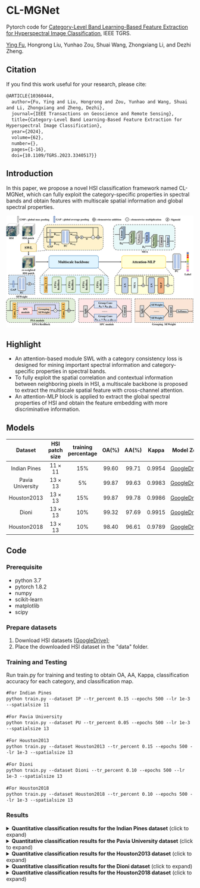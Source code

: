 # CL-MGNet
Pytorch code for [Category-Level Band Learning-Based Feature Extraction for Hyperspectral Image Classification](https://ieeexplore.ieee.org/document/10360444), IEEE TGRS.

[Ying Fu](https://ying-fu.github.io/), Hongrong Liu, Yunhao Zou, Shuai Wang, Zhongxiang Li, and Dezhi Zheng.

## Citation
If you find this work useful for your research, please cite: 
```
@ARTICLE{10360444,
  author={Fu, Ying and Liu, Hongrong and Zou, Yunhao and Wang, Shuai and Li, Zhongxiang and Zheng, Dezhi},
  journal={IEEE Transactions on Geoscience and Remote Sensing}, 
  title={Category-Level Band Learning-Based Feature Extraction for Hyperspectral Image Classification}, 
  year={2024},
  volume={62},
  number={},
  pages={1-16},
  doi={10.1109/TGRS.2023.3340517}}
```

## Introduction
In this paper, we propose a novel HSI classification framework named CL-MGNet, which can fully exploit the category-specific properties in spectral bands and obtain features with multiscale spatial information and global spectral properties.

<img src="figs/framework.png" width="650px"/>

## Highlight
- An attention-based module SWL with a category consistency loss is designed for mining important spectral information and category-specific properties in spectral bands.
- To fully exploit the spatial correlation and contextual information between neighboring pixels in HSI, a multiscale backbone is proposed to extract the multiscale spatial feature with cross-channel attention.
- An attention-MLP block is applied to extract the global spectral properties of HSI and obtain the feature embedding with more discriminative information.

## Models
| Dataset          | HSI patch size | training percentage | OA(%) | AA(%) | Kappa  | Model Zoo    |
| :--------------: | :------------: | :-----------------: | :---: | :---: | :----: | :----------: |
| Indian Pines     | 11 × 11        | 15%                 | 99.60 | 99.71 | 0.9954 | [GoogleDrive](https://drive.google.com/file/d/1j7-ve4_pcZUBp6U6GNTANrKIJ7eGdG6w/view?usp=drive_link) |
| Pavia University | 13 × 13        |  5%                 | 99.87 | 99.63 | 0.9983 | [GoogleDrive](https://drive.google.com/file/d/1l6zrnF-pL5uhj7zW-0a3mWXk5MqTrNjn/view?usp=drive_link) |
| Houston2013      | 13 × 13        | 15%                 | 99.87 | 99.78 | 0.9986 | [GoogleDrive](https://drive.google.com/file/d/1Ew1gvO116pJPHBMXGBx8DX5Bc0r4BhU2/view?usp=drive_link) |
| Dioni            | 13 × 13        | 10%                 | 99.32 | 97.69 | 0.9915 | [GoogleDrive](https://drive.google.com/file/d/10BQkf47dtzOxykvyWYVXI5bFedZ4a7FO/view?usp=drive_link) |
| Houston2018      | 13 × 13        | 10%                 | 98.40 | 96.61 | 0.9789 | [GoogleDrive]() |

## Code
### Prerequisite
- python 3.7
- pytorch 1.8.2
- numpy
- scikit-learn
- matplotlib
- scipy
### Prepare datasets
1. Download HSI datasets [[GoogleDrive](https://drive.google.com/drive/folders/1ThAcJscv0FotmLTvt4Af_pHe9zaH3KFI?usp=sharing)];
2. Place the downloaded HSI dataset in the "data" folder.
### Training and Testing
Run train.py for training and testing to obtain OA, AA, Kappa, classification accuracy for each category, and classification map.
```python3
#For Indian Pines
python train.py --dataset IP --tr_percent 0.15 --epochs 500 --lr 1e-3 --spatialsize 11

#For Pavia University
python train.py --dataset PU --tr_percent 0.05 --epochs 500 --lr 1e-3 --spatialsize 13

#For Houston2013
python train.py --dataset Houston2013 --tr_percent 0.15 --epochs 500 --lr 1e-3 --spatialsize 13

#For Dioni
python train.py --dataset Dioni --tr_percent 0.10 --epochs 500 --lr 1e-3 --spatialsize 13

#For Houston2018
python train.py --dataset Houston2018 --tr_percent 0.10 --epochs 500 --lr 1e-3 --spatialsize 13
```
### Results
<details>
<summary><strong>Quantitative classification results for the Indian Pines dataset</strong> (click to expand) </summary>
<img src = "figs/table1.png"> 
<img src = "figs/fig1.png"> 
</details>

<details>
<summary><strong>Quantitative classification results for the Pavia University dataset</strong> (click to expand) </summary>
<img src = "figs/table2.png"> 
<img src = "figs/fig2.png"> 
</details>

<details>
<summary><strong>Quantitative classification results for the Houston2013 dataset</strong> (click to expand) </summary>
<img src = "figs/table3.png"> 
<img src = "figs/fig3.png"> 
</details>

<details>
<summary><strong>Quantitative classification results for the Dioni dataset</strong> (click to expand) </summary>
<img src = "figs/table4.png"> 
<img src = "figs/fig4.png"> 
</details>

<details>
<summary><strong>Quantitative classification results for the Houston2018 dataset</strong> (click to expand) </summary>
<img src = "figs/table5.png"> 
<img src = "figs/fig5.png"> 
</details>
